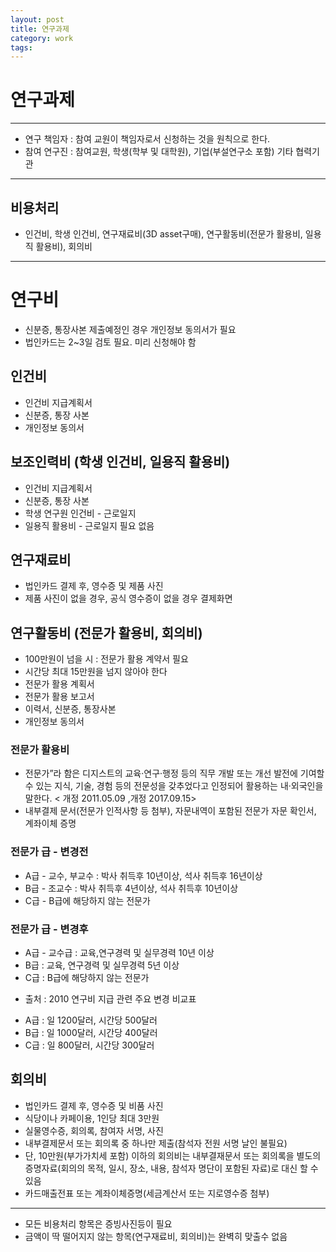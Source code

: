 ```yaml
---
layout: post
title: 연구과제
category: work
tags: 
---
```


# 연구과제

---

* 연구 책임자 : 참여 교원이 책임자로서 신청하는 것을 원칙으로 한다.
* 참여 연구진 : 참여교원, 학생(학부 및 대학원), 기업(부설연구소 포함) 기타 협력기관

---

## 비용처리
* 인건비, 학생 인건비, 연구재료비(3D asset구매), 연구활동비(전문가 활용비, 일용직 활용비), 회의비

---

# 연구비
* 신분증, 통장사본 제출예정인 경우 개인정보 동의서가 필요
* 법인카드는 2~3일 검토 필요. 미리 신청해야 함

## 인건비
* 인건비 지급계획서
* 신분증, 통장 사본
* 개인정보 동의서

## 보조인력비 (학생 인건비, 일용직 활용비)
* 인건비 지급계획서
* 신분증, 통장 사본
* 학생 연구원 인건비 - 근로일지
* 일용직 활용비 - 근로일지 필요 없음

## 연구재료비
* 법인카드 결제 후, 영수증 및 제품 사진
* 제품 사진이 없을 경우, 공식 영수증이 없을 경우 결제화면

## 연구활동비 (전문가 활용비, 회의비)
* 100만원이 넘을 시 : 전문가 활용 계약서 필요
* 시간당 최대 15만원을 넘지 않아야 한다
* 전문가 활용 계획서
* 전문가 활용 보고서
* 이력서, 신분증, 통장사본
* 개인정보 동의서

### 전문가 활용비
* 전문가”라 함은 디지스트의 교육·연구·행정 등의 직무 개발 또는 개선 발전에 기여할 수 있는 지식, 기술, 경험 등의 전문성을 갖추었다고 인정되어 활용하는 내·외국인을 말한다. < 개정 2011.05.09 ,개정 2017.09.15>
* 내부결제 문서(전문가 인적사항 등 첨부), 자문내역이 포함된 전문가 자문 확인서, 계좌이체 증명
### 전문가 급 - 변경전
* A급 - 교수, 부교수 : 박사 취득후 10년이상, 석사 취득후 16년이상
* B급 - 조교수 : 박사 취득후 4년이상, 석사 취득후 10년이상
* C급 - B급에 해당하지 않는 전문가
### 전문가 급 - 변경후
* A급 - 교수급 : 교육,연구경력 및 실무경력 10년 이상
* B급 : 교육, 연구경력 및 실무경력 5년 이상
* C급 : B급에 해당하지 않는 전문가
- 출처 : 2010 연구비 지급 관련 주요 변경 비교표
* A급 : 일 1200달러, 시간당 500달러
* B급 : 일 1000달러, 시간당 400달러
* C급 : 일 800달러, 시간당 300달러

## 회의비
* 법인카드 결제 후, 영수증 및 비품 사진
* 식당이나 카페이용, 1인당 최대 3만원
* 실물영수증, 회의록, 참여자 서명, 사진
* 내부결제문서 또는 회의록 중 하나만 제출(참석자 전원 서명 날인 불필요)
* 단, 10만원(부가가치세 포함) 이하의 회의비는 내부결재문서 또는 회의록을 별도의 증명자료(회의의 목적, 일시, 장소, 내용, 참석자 명단이 포함된 자료)로 대신 할 수 있음
* 카드매출전표 또는 계좌이체증명(세금계산서 또는 지로영수증 첨부)


---

* 모든 비용처리 항목은 증빙사진등이 필요
* 금액이 딱 떨어지지 않는 항목(연구재료비, 회의비)는 완벽히 맞출수 없음
